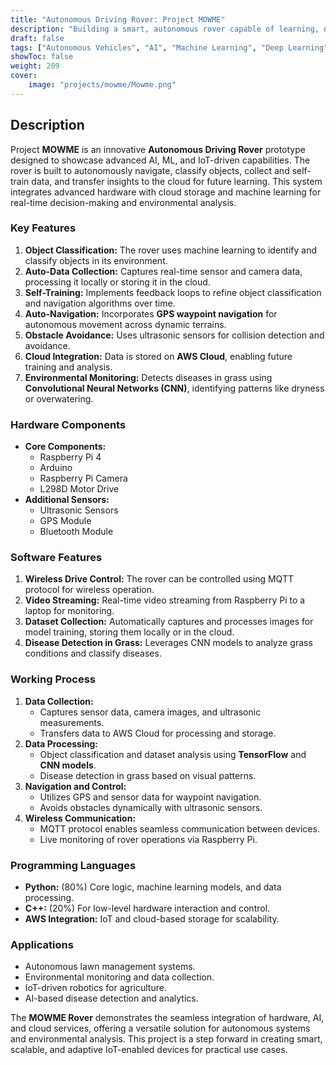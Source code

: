 ```yaml
---
title: "Autonomous Driving Rover: Project MOWME"
description: "Building a smart, autonomous rover capable of learning, navigation, and environmental analysis."
draft: false
tags: ["Autonomous Vehicles", "AI", "Machine Learning", "Deep Learning", "IoT", "AWS"]
showToc: false
weight: 209
cover:
    image: "projects/mowme/Mowme.png"
--- 
```

## Description

Project **MOWME** is an innovative **Autonomous Driving Rover** prototype designed to showcase advanced AI, ML, and IoT-driven capabilities. The rover is built to autonomously navigate, classify objects, collect and self-train data, and transfer insights to the cloud for future learning. This system integrates advanced hardware with cloud storage and machine learning for real-time decision-making and environmental analysis.

### **Key Features**
1. **Object Classification:** The rover uses machine learning to identify and classify objects in its environment.
2. **Auto-Data Collection:** Captures real-time sensor and camera data, processing it locally or storing it in the cloud.
3. **Self-Training:** Implements feedback loops to refine object classification and navigation algorithms over time.
4. **Auto-Navigation:** Incorporates **GPS waypoint navigation** for autonomous movement across dynamic terrains.
5. **Obstacle Avoidance:** Uses ultrasonic sensors for collision detection and avoidance.
6. **Cloud Integration:** Data is stored on **AWS Cloud**, enabling future training and analysis.
7. **Environmental Monitoring:** Detects diseases in grass using **Convolutional Neural Networks (CNN)**, identifying patterns like dryness or overwatering.

### **Hardware Components**
- **Core Components:**
  - Raspberry Pi 4
  - Arduino
  - Raspberry Pi Camera
  - L298D Motor Drive
- **Additional Sensors:**
  - Ultrasonic Sensors
  - GPS Module
  - Bluetooth Module

### **Software Features**
1. **Wireless Drive Control:** The rover can be controlled using MQTT protocol for wireless operation.
2. **Video Streaming:** Real-time video streaming from Raspberry Pi to a laptop for monitoring.
3. **Dataset Collection:** Automatically captures and processes images for model training, storing them locally or in the cloud.
4. **Disease Detection in Grass:** Leverages CNN models to analyze grass conditions and classify diseases.

### **Working Process**
1. **Data Collection:**
   - Captures sensor data, camera images, and ultrasonic measurements.
   - Transfers data to AWS Cloud for processing and storage.
2. **Data Processing:**
   - Object classification and dataset analysis using **TensorFlow** and **CNN models**.
   - Disease detection in grass based on visual patterns.
3. **Navigation and Control:**
   - Utilizes GPS and sensor data for waypoint navigation.
   - Avoids obstacles dynamically with ultrasonic sensors.
4. **Wireless Communication:**
   - MQTT protocol enables seamless communication between devices.
   - Live monitoring of rover operations via Raspberry Pi.

### **Programming Languages**
- **Python:** (80%) Core logic, machine learning models, and data processing.
- **C++:** (20%) For low-level hardware interaction and control.
- **AWS Integration:** IoT and cloud-based storage for scalability.

### **Applications**
- Autonomous lawn management systems.
- Environmental monitoring and data collection.
- IoT-driven robotics for agriculture.
- AI-based disease detection and analytics.

The **MOWME Rover** demonstrates the seamless integration of hardware, AI, and cloud services, offering a versatile solution for autonomous systems and environmental analysis. This project is a step forward in creating smart, scalable, and adaptive IoT-enabled devices for practical use cases.
